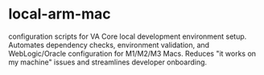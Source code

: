 # local-arm-mac
configuration scripts for VA Core local development environment setup. Automates dependency checks, environment validation, and WebLogic/Oracle configuration for M1/M2/M3 Macs. Reduces "it works on my machine" issues and streamlines developer onboarding.
